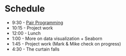# Schedule

* 9:30 - [Pair Programming](pair.md)
* 10:15 - Project work 
* 12:00 - Lunch
* 1:00 - More on data visualization + Seaborn
* 1:45 - Project work  (Mark & Mike check on progress)
* 4:30 - The curtain falls
